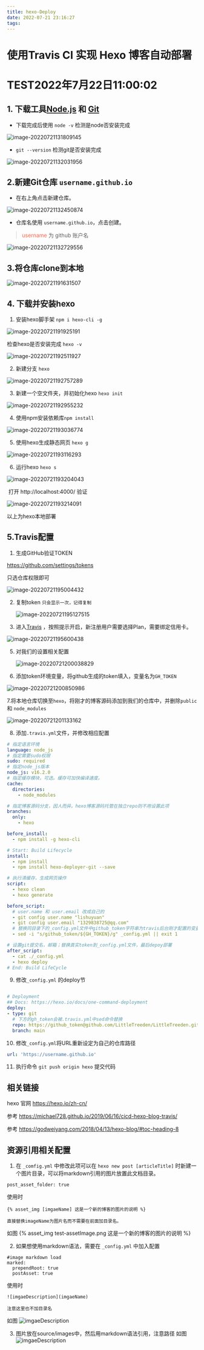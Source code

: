 ```yaml
---
title: hexo-Deploy
date: 2022-07-21 23:16:27
tags:
---
```

# 使用Travis CI 实现 Hexo 博客自动部署

# TEST2022年7月22日11:00:02

## 1. 下载工具[Node.js](https://nodejs.org/en/) 和 [Git](https://git-scm.com/)

-   下载完成后使用 `node -v` 检测是node否安装完成

![image-20220721131809145](image-20220721131809145.png)

-   `git --version` 检测git是否安装完成

![image-20220721132031956](image-20220721132031956.png)

## 2.新建Git仓库 `username.github.io`

-   在右上角点击新建仓库。

![image-20220721132450874](image-20220721132450874.png)

-   仓库名使用 `username.github.io`，点击创建。

>   <font color = "#FF6347">username</font> 为 github 账户名

![image-20220721132729556](image-20220721132729556.png)

## 3.将仓库clone到本地

![image-20220721191631507](image-20220721191631507.png)

## 4. 下载并安装hexo



1.   安装hexo脚手架 `npm i hexo-cli -g`

![image-20220721191925191](image-20220721191925191.png)

检查hexo是否安装完成 `hexo -v`

![image-20220721192511927](image-20220721192511927.png)

2.   新建分支 `hexo` 

![image-20220721192757289](image-20220721192757289.png)

3.   新建一个空文件夹，并初始化hexo `hexo init`

![image-20220721192955232](image-20220721192955232.png)

4.   使用npm安装依赖库`npm install`

![image-20220721193036774](image-20220721193036774.png)

5.   使用hexo生成静态网页 `hexo g`

![image-20220721193116293](image-20220721193116293.png)

6.   运行hexo `hexo s`

![image-20220721193204043](image-20220721193204043.png)

​	打开 http://localhost:4000/ 验证

![image-20220721193214091](image-20220721193214091.png)

以上为hexo本地部署

## 5.Travis配置

1.   生成GitHub验证TOKEN

https://github.com/settings/tokens

只选仓库权限即可

![image-20220721195004432](image-20220721195004432.png)

2.   复制token `只会显示一次，记得复制` 

     ![image-20220721195127515](image-20220721195127515.png)

4.   进入[Travis](https://www.travis-ci.com/account/repositories) ，按照提示开启，新注册用户需要选择Plan，需要绑定信用卡。

![image-20220721195600438](image-20220721195600438.png)

5.   对我们的设置相关配置

     ![image-20220721200038829](image-20220721200038829.png)

6.   添加token环境变量，将github生成的token填入，变量名为`GH_TOKEN`

![image-20220721200850986](image-20220721200850986.png)

7.将本地仓库切换至`hexo`，将刚才的博客源码添加到我们的仓库中，并删除`public` 和 `node_modules`

![image-20220721201133162](image-20220721201133162.png)

8.   添加`.travis.yml`文件，并修改相应配置

```yaml
# 指定语言环境
language: node_js
# 指定需要sudo权限
sudo: required
# 指定node_js版本
node_js: v16.2.0
# 指定缓存模块，可选。缓存可加快编译速度。
cache:
  directories:
    - node_modules

# 指定博客源码分支，因人而异。hexo博客源码托管在独立repo则不用设置此项
branches:
  only:
    - hexo 

before_install:
  - npm install -g hexo-cli

# Start: Build Lifecycle
install:
  - npm install
  - npm install hexo-deployer-git --save

# 执行清缓存，生成网页操作
script:
  - hexo clean
  - hexo generate

before_script:
  # user.name 和 user.email 改成自己的
  - git config user.name "lishuyuan"
  - git config user.email "1329838725@qq.com"
  # 替换同目录下的_config.yml文件中github_token字符串为travis后台刚才配置的变量，注>意此处sed命令用了双引号。单引号无效！
  - sed -i "s/github_token/${GH_TOKEN}/g" _config.yml || exit 1

# 设置git提交名，邮箱；替换真实token到_config.yml文件，最后depoy部署
after_script:
  - cat ./_config.yml
  - hexo deploy
# End: Build LifeCycle
```

9.   修改`_config.yml` 的deploy节

```yaml

# Deployment
## Docs: https://hexo.io/docs/one-command-deployment
deploy:
- type: git
  # 下方的gh_token会被.travis.yml中sed命令替换
  repo: https://github_token@github.com/LittleTreeden/LittleTreeden.github.io.git
  branch: main
```

10. 修改`_config.yml`将URL重新设定为自己的仓库路径

```yaml
url: 'https://username.github.io'
```

11.   执行命令 `git push origin hexo` 提交代码

## 相关链接

hexo 官网 https://hexo.io/zh-cn/

参考 https://michael728.github.io/2019/06/16/cicd-hexo-blog-travis/

参考 https://godweiyang.com/2018/04/13/hexo-blog/#toc-heading-8

## 资源引用相关配置
1. 在 `_comfig.yml` 中修改此项可以在 `hexo new post [articleTitle]` 时新建一个图片目录，可以将markdown引用的图片放置此文档目录。

```ymal
post_asset_folder: true
```

使用时
```
{% asset_img [imgaeName] 这是一个新的博客的图片的说明 %}

直接替换imageName为图片名而不需要在前面加目录名。
```

如图
{% asset_img test-assetImage.png 这是一个新的博客的图片的说明 %}

2. 如果想使用markdown语法，需要在 `_config.yml` 中加入配置

```
#image markdown load
marked:
  prependRoot: true
  postAsset: true
```

使用时
```
![imgaeDescription](imgaeName)

注意这里也不加目录名
```

如图
![imgaeDescription](test.png)

3. 图片放在source/images中，然后用markdown语法引用，注意路径
如图
![imgaeDescription](images/test.png)